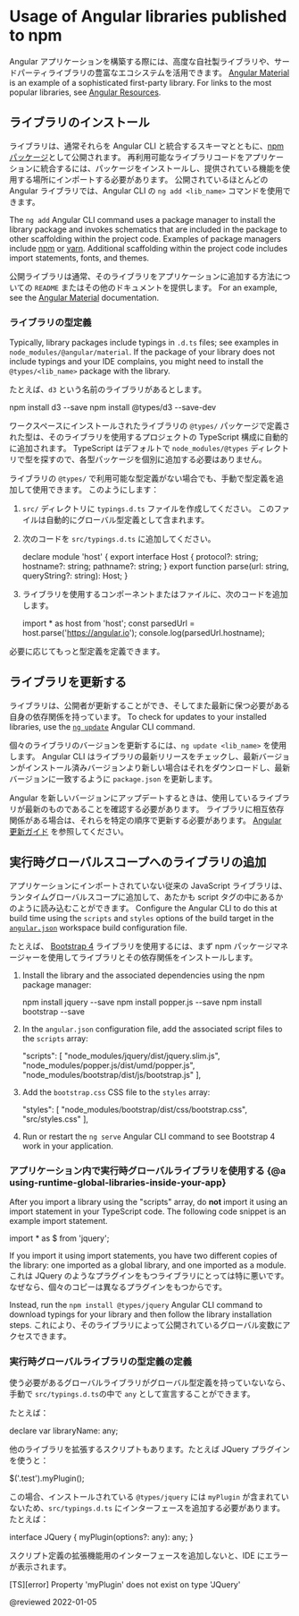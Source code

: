 # Usage of Angular libraries published to npm

Angular アプリケーションを構築する際には、高度な自社製ライブラリや、サードパーティライブラリの豊富なエコシステムを活用できます。
[Angular Material][angularmaterialmain] is an example of a sophisticated first-party library.
For links to the most popular libraries, see [Angular Resources][aioresources].

## ライブラリのインストール

ライブラリは、通常それらを Angular CLI と統合するスキーマとともに、[npm パッケージ][aioguidenpmpackages]として公開されます。
再利用可能なライブラリコードをアプリケーションに統合するには、パッケージをインストールし、提供されている機能を使用する場所にインポートする必要があります。
公開されているほとんどの Angular ライブラリでは、Angular CLI の `ng add <lib_name>` コマンドを使用できます。

The `ng add` Angular CLI command uses a package manager to install the library package and invokes schematics that are included in the package to other scaffolding within the project code.
Examples of package managers include [npm][npmjsmain] or [yarn][yarnpkgmain].
Additional scaffolding within the project code includes import statements, fonts, and themes.

公開ライブラリは通常、そのライブラリをアプリケーションに追加する方法についての `README` またはその他のドキュメントを提供します。
For an example, see the [Angular Material][angularmaterialmain] documentation.

### ライブラリの型定義

Typically, library packages include typings in `.d.ts` files; see examples in `node_modules/@angular/material`.
If the package of your library does not include typings and your IDE complains, you might need to install the `@types/<lib_name>` package with the library.

たとえば、`d3` という名前のライブラリがあるとします。

<code-example format="shell" language="shell">

npm install d3 --save
npm install @types/d3 --save-dev

</code-example>

ワークスペースにインストールされたライブラリの `@types/` パッケージで定義された型は、そのライブラリを使用するプロジェクトの TypeScript 構成に自動的に追加されます。
TypeScript はデフォルトで `node_modules/@types` ディレクトリで型を探すので、各型パッケージを個別に追加する必要はありません。

ライブラリの `@types/` で利用可能な型定義がない場合でも、手動で型定義を追加して使用できます。
このようにします：

1.  `src/` ディレクトリに `typings.d.ts` ファイルを作成してください。
    このファイルは自動的にグローバル型定義として含まれます。

1.  次のコードを `src/typings.d.ts` に追加してください。

    <code-example format="typescript" language="typescript">

    declare module 'host' {
    export interface Host {
    protocol?: string;
    hostname?: string;
    pathname?: string;
    }
    export function parse(url: string, queryString?: string): Host;
    }

    </code-example>

1.  ライブラリを使用するコンポーネントまたはファイルに、次のコードを追加します。

    <code-example format="typescript" language="typescript">

    import \* as host from 'host';
    const parsedUrl = host.parse('https://angular.io');
    console.log(parsedUrl.hostname);

    </code-example>

必要に応じてもっと型定義を定義できます。

## ライブラリを更新する

ライブラリは、公開者が更新することができ、そしてまた最新に保つ必要がある自身の依存関係を持っています。
To check for updates to your installed libraries, use the [`ng update`][aiocliupdate] Angular CLI command.

個々のライブラリのバージョンを更新するには、`ng update <lib_name>` を使用します。
Angular CLI はライブラリの最新リリースをチェックし、最新バージョンがインストール済みバージョンより新しい場合はそれをダウンロードし、最新バージョンに一致するように `package.json` を更新します。

Angular を新しいバージョンにアップデートするときは、使用しているライブラリが最新のものであることを確認する必要があります。
ライブラリに相互依存関係がある場合は、それらを特定の順序で更新する必要があります。
[Angular 更新ガイド][angularupdatemain] を参照してください。

## 実行時グローバルスコープへのライブラリの追加

アプリケーションにインポートされていない従来の JavaScript ライブラリは、ランタイムグローバルスコープに追加して、あたかも script タグの中にあるかのように読み込むことができます。
Configure the Angular CLI to do this at build time using the `scripts` and `styles` options of the build target in the [`angular.json`][aioguideworkspaceconfig] workspace build configuration file.

たとえば、 [Bootstrap 4][getbootstrapdocs40gettingstartedintroduction] ライブラリを使用するには、まず npm パッケージマネージャーを使用してライブラリとその依存関係をインストールします。

1.  Install the library and the associated dependencies using the npm package manager:

    <code-example format="shell" language="shell">

    npm install jquery --save
    npm install popper.js --save
    npm install bootstrap --save

    </code-example>

1.  In the `angular.json` configuration file, add the associated script files to the `scripts` array:

    <code-example format="json" language="json">

    "scripts": [
    "node_modules/jquery/dist/jquery.slim.js",
    "node_modules/popper.js/dist/umd/popper.js",
    "node_modules/bootstrap/dist/js/bootstrap.js"
    ],

    </code-example>

1.  Add the `bootstrap.css` CSS file to the `styles` array:

    <code-example format="css" language="css">

    "styles": [
    "node_modules/bootstrap/dist/css/bootstrap.css",
    "src/styles.css"
    ],

    </code-example>

1.  Run or restart the `ng serve` Angular CLI command to see Bootstrap 4 work in your application.

### アプリケーション内で実行時グローバルライブラリを使用する {@a using-runtime-global-libraries-inside-your-app}

After you import a library using the "scripts" array, do **not** import it using an import statement in your TypeScript code.
The following code snippet is an example import statement.

<code-example format="typescript" language="typescript">

import \* as $ from 'jquery';

</code-example>

If you import it using import statements, you have two different copies of the library: one imported as a global library, and one imported as a module.
これは JQuery のようなプラグインをもつライブラリにとっては特に悪いです。なぜなら、個々のコピーは異なるプラグインをもつからです。

Instead, run the `npm install @types/jquery` Angular CLI command to download typings for your library and then follow the library installation steps.
これにより、そのライブラリによって公開されているグローバル変数にアクセスできます。

### 実行時グローバルライブラリの型定義の定義

使う必要があるグローバルライブラリがグローバル型定義を持っていないなら、手動で `src/typings.d.ts`の中で `any` として宣言することができます。

たとえば：

<code-example format="typescript" language="typescript">

declare var libraryName: any;

</code-example>

他のライブラリを拡張するスクリプトもあります。たとえば JQuery プラグインを使うと：

<code-example format="typescript" language="typescript">

$('.test').myPlugin();

</code-example>

この場合、インストールされている `@types/jquery` には `myPlugin` が含まれていないため、`src/typings.d.ts` にインターフェースを追加する必要があります。
たとえば：

<code-example format="typescript" language="typescript">

interface JQuery {
myPlugin(options?: any): any;
}

</code-example>

スクリプト定義の拡張機能用のインターフェースを追加しないと、IDE にエラーが表示されます。

<code-example format="none" language="none">

[TS][error] Property 'myPlugin' does not exist on type 'JQuery'

</code-example>

<!-- links -->

[aiocliupdate]: cli/update 'ng update | CLI |Angular'
[aioguidenpmpackages]: guide/npm-packages 'Workspace npm dependencies | Angular'
[aioguideworkspaceconfig]: guide/workspace-config 'Angular workspace configuration | Angular'
[aioresources]: resources 'Explore Angular Resources | Angular'

<!-- external links -->

[angularmaterialmain]: https://material.angular.io 'Angular Material | Angular'
[angularupdatemain]: https://update.angular.io 'Angular Update Guide | Angular'
[getbootstrapdocs40gettingstartedintroduction]: https://getbootstrap.com/docs/4.0/getting-started/introduction 'Introduction | Bootstrap'
[npmjsmain]: https://www.npmjs.com 'npm'
[yarnpkgmain]: https://yarnpkg.com ' Yarn'

<!-- end links -->

@reviewed 2022-01-05
